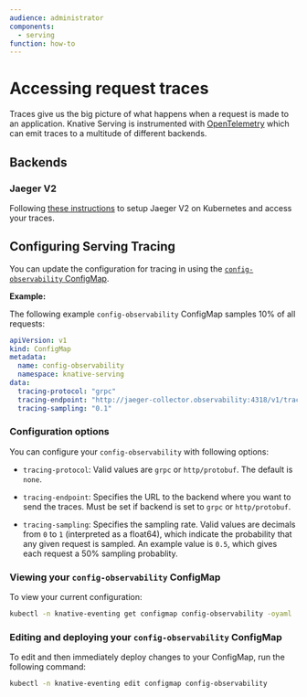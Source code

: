 ```yaml
---
audience: administrator
components:
  - serving
function: how-to
---
```


# Accessing request traces

Traces give us the big picture of what happens when a request is made to an application. 
Knative Serving is instrumented with [OpenTelemetry](https://opentelemetry.io/docs/what-is-opentelemetry/) which can emit traces to a multitude of different backends.

## Backends

### Jaeger V2

Following [these instructions](https://github.com/jaegertracing/jaeger-operator?tab=readme-ov-file#jaeger-v2-operator) to setup Jaeger V2 on Kubernetes and access your traces.

## Configuring Serving Tracing

You can update the configuration for tracing in using the [`config-observability` ConfigMap](https://github.com/knative/serving/blob/main/config/core/configmaps/observability.yaml).

**Example:**

The following example `config-observability` ConfigMap samples 10% of all requests:

```yaml
apiVersion: v1
kind: ConfigMap
metadata:
  name: config-observability
  namespace: knative-serving
data:
  tracing-protocol: "grpc"
  tracing-endpoint: "http://jaeger-collector.observability:4318/v1/traces"
  tracing-sampling: "0.1"
```

### Configuration options

You can configure your `config-observability` with following options:

 * `tracing-protocol`: Valid values are `grpc` or `http/protobuf`. The default is `none`.

 * `tracing-endpoint`: Specifies the URL to the backend where you want to send the traces.
   Must be set if backend is set to `grpc` or `http/protobuf`.

 * `tracing-sampling`: Specifies the sampling rate. Valid values are decimals from `0` to `1`
   (interpreted as a float64), which indicate the probability that any given request is sampled.
   An example value is `0.5`, which gives each request a 50% sampling probablity.

### Viewing your `config-observability` ConfigMap

To view your current configuration:

```bash
kubectl -n knative-eventing get configmap config-observability -oyaml
```

### Editing and deploying your `config-observability` ConfigMap

To edit and then immediately deploy changes to your ConfigMap, run the following command:

```bash
kubectl -n knative-eventing edit configmap config-observability
```
